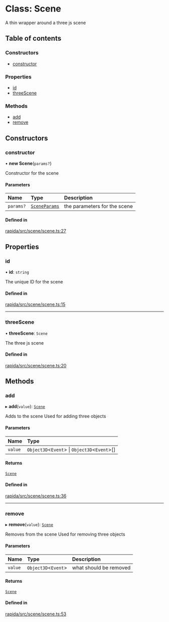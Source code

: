 # Class: Scene

A thin wrapper around a three js scene

## Table of contents

### Constructors

- [constructor](Scene.md#constructor)

### Properties

- [id](Scene.md#id)
- [threeScene](Scene.md#threescene)

### Methods

- [add](Scene.md#add)
- [remove](Scene.md#remove)

## Constructors

### constructor

• **new Scene**(`params?`)

Constructor for the scene

#### Parameters

| Name | Type | Description |
| :------ | :------ | :------ |
| `params?` | [`SceneParams`](../modules.md#sceneparams) | the parameters for the scene |

#### Defined in

[rapida/src/scene/scene.ts:27](https://gitlab.com/rapidajs/rapida/-/blob/67ba736/packages/rapida/src/scene/scene.ts#L27)

## Properties

### id

• **id**: `string`

The unique ID for the scene

#### Defined in

[rapida/src/scene/scene.ts:15](https://gitlab.com/rapidajs/rapida/-/blob/67ba736/packages/rapida/src/scene/scene.ts#L15)

___

### threeScene

• **threeScene**: `Scene`

The three js scene

#### Defined in

[rapida/src/scene/scene.ts:20](https://gitlab.com/rapidajs/rapida/-/blob/67ba736/packages/rapida/src/scene/scene.ts#L20)

## Methods

### add

▸ **add**(`value`): [`Scene`](Scene.md)

Adds to the scene
Used for adding three objects

#### Parameters

| Name | Type |
| :------ | :------ |
| `value` | `Object3D`<`Event`\> \| `Object3D`<`Event`\>[] |

#### Returns

[`Scene`](Scene.md)

#### Defined in

[rapida/src/scene/scene.ts:36](https://gitlab.com/rapidajs/rapida/-/blob/67ba736/packages/rapida/src/scene/scene.ts#L36)

___

### remove

▸ **remove**(`value`): [`Scene`](Scene.md)

Removes from the scene
Used for removing three objects

#### Parameters

| Name | Type | Description |
| :------ | :------ | :------ |
| `value` | `Object3D`<`Event`\> | what should be removed |

#### Returns

[`Scene`](Scene.md)

#### Defined in

[rapida/src/scene/scene.ts:53](https://gitlab.com/rapidajs/rapida/-/blob/67ba736/packages/rapida/src/scene/scene.ts#L53)
